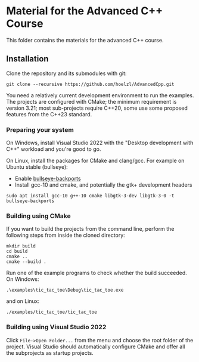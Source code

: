 # Material for the Advanced C++ Course

This folder contains the materials for the advanced C++ course.

## Installation

Clone the repository and its submodules with git:

```
git clone --recursive https://github.com/hoelzl/AdvancedCpp.git
```

You need a relatively current development environment to run the examples.
The projects are configured with CMake; the minimum requirement is version 3.21;
most sub-projects require C++20, some use some proposed features from the C++23
standard.

### Preparing your system

On Windows, install Visual Studio 2022 with the "Desktop development with C++"
workload and you're good to go.

On Linux, install the packages for CMake and clang/gcc. For example on Ubuntu
stable (bullseye):

- Enable [bullseye-backports](https://packages.debian.org/bullseye-backports/)
- Install gcc-10 and cmake, and potentially the gtk+ development headers

```
sudo apt install gcc-10 g++-10 cmake libgtk-3-dev libgtk-3-0 -t bullseye-backports
```


### Building using CMake

If you want to build the projects from the command line, perform the following
steps from inside the cloned directory:

```
mkdir build
cd build
cmake ..
cmake --build .
```
Run one of the example programs to check whether the build succeeded. On Windows:
```
.\examples\tic_tac_toe\Debug\tic_tac_toe.exe
```
and on Linux:
```
./examples/tic_tac_toe/tic_tac_toe
```

### Building using Visual Studio 2022

Click `File->Open Folder...` from the menu and choose the root folder of the project.
Visual Studio should automatically configure CMake and offer all the subprojects
as startup projects.

